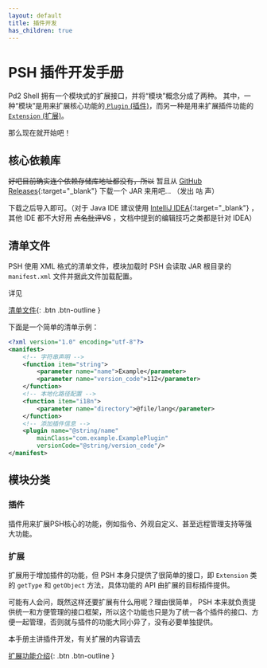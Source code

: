 ```yaml
---
layout: default
title: 插件开发
has_children: true
---
```


# PSH 插件开发手册

Pd2 Shell 拥有一个模块式的扩展接口，并将“模块”概念分成了两种。
其中，一种“模块”是用来扩展核心功能的[ `Plugin` (插件)](#插件)，而另一种是用来扩展插件功能的[ `Extension` (扩展)](#扩展)。

那么现在就开始吧！

## 核心依赖库

~~好吧目前确实连个依赖存储库地址都没有，所以~~
暂且从 [GitHub Releases](https://github.com/pd2-works/psh/releases){:target="_blank"} 下载一个 JAR 来用吧... （发出 咕 声）

下载之后导入即可。（对于 Java IDE 建议使用 [IntelliJ IDEA](https://www.jetbrains.com/zh-cn/idea){:target="_blank"} ，其他 IDE 都不大好用 ~~点名批评VS~~ ，文档中提到的编辑技巧之类都是针对 IDEA）

## 清单文件

PSH 使用 XML 格式的清单文件，模块加载时 PSH 会读取 JAR 根目录的 `manifest.xml` 文件并据此文件加载配置。

详见

[清单文件](manifest.md){: .btn .btn-outline }

下面是一个简单的清单示例：

```xml
<?xml version="1.0" encoding="utf-8"?>
<manifest>
	<!-- 字符串声明 -->
	<function item="string">
		<parameter name="name">Example</parameter>
		<parameter name="version_code">112</parameter>
	</function>
	<!-- 本地化路径配置 -->
	<function item="i18n">
		<parameter name="directory">@file/lang</parameter>
	</function>
	<!-- 添加插件信息 -->
	<plugin name="@string/name" 
		mainClass="com.example.ExamplePlugin" 
		versionCode="@string/version_code"/>
</manifest>
```

## 模块分类

### 插件

插件用来扩展PSH核心的功能，例如指令、外观自定义、甚至远程管理支持等强大功能。

### 扩展

扩展用于增加插件的功能，但 PSH 本身只提供了很简单的接口，即 `Extension` 类的 `getType` 和 `getObject` 方法，具体功能的 API 由扩展的目标插件提供。

可能有人会问，既然这样还要扩展有什么用呢？理由很简单， PSH 本来就负责提供统一和方便管理的接口框架，所以这个功能也只是为了统一各个插件的接口、方便一起管理，否则就与插件的功能大同小异了，没有必要单独提供。

本手册主讲插件开发，有关扩展的内容请去

[扩展功能介绍](../extension){: .btn .btn-outline }
